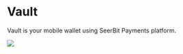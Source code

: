 # Vault
 Vault is your mobile wallet using SeerBit Payments platform.

![](https://github.com/iyinusa/vault/blog/main/simple_checkout.gif)